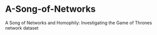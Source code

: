 # A-Song-of-Networks
A Song of Networks and Homophily: Investigating the Game of Thrones network dataset
